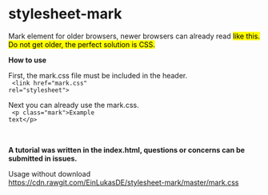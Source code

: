 # stylesheet-mark
Mark element for older browsers, newer browsers can already read <mark> like this. Do not get older, the perfect solution is CSS.

**How to use**

First, the mark.css file must be included in the header. <br>
  <code class="language-html">
  &lt;link href="mark.css" rel="stylesheet"&gt;
  </code>
  
Next you can already use the mark.css. <br>
<code class="language-html">
  &lt;p class="mark"&gt;Example text&lt;/p&gt;
  </code>
  
  <br>
   
**A tutorial was written in the index.html, questions or concerns can be submitted in issues.**
   
Usage without download <br>
  https://cdn.rawgit.com/EinLukasDE/stylesheet-mark/master/mark.css
